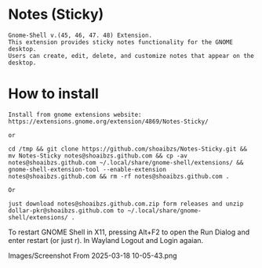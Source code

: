 # Notes (Sticky)
```
Gnome-Shell v.(45, 46, 47. 48) Extension.
This extension provides sticky notes functionality for the GNOME desktop.
Users can create, edit, delete, and customize notes that appear on the desktop.

```
# How to install
```
Install from gnome extensions website:
https://extensions.gnome.org/extension/4869/Notes-Sticky/

or

cd /tmp && git clone https://github.com/shoaibzs/Notes-Sticky.git && mv Notes-Sticky notes@shoaibzs.github.com && cp -av notes@shoaibzs.github.com ~/.local/share/gnome-shell/extensions/ && gnome-shell-extension-tool --enable-extension notes@shoaibzs.github.com && rm -rf notes@shoaibzs.github.com .

Or

just download notes@shoaibzs.github.com.zip form releases and unzip dollar-pkr@shoaibzs.github.com to ~/.local/share/gnome-shell/extensions/ .

```
To restart GNOME Shell in X11, pressing Alt+F2 to open the Run Dialog and enter restart 
(or just r). 
In Wayland Logout and Login agaian.

Images/Screenshot From 2025-03-18 10-05-43.png
